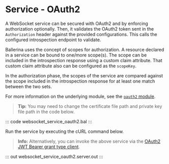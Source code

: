 # Service - OAuth2

A WebSocket service can be secured with OAuth2 and by enforcing authorization optionally. Then, it validates the OAuth2 token sent in the `Authorization` header against the provided configurations. This calls the configured introspection endpoint to validate.

Ballerina uses the concept of scopes for authorization. A resource declared in a service can be bound to one/more scope(s). The scope can be included in the introspection response using a custom claim attribute. That custom claim attribute also can be configured as the `scopeKey`.

In the authorization phase, the scopes of the service are compared against the scope included in the introspection response for at least one match between the two sets.

For more information on the underlying module, see the [`oauth2` module](https://lib.ballerina.io/ballerina/oauth2/latest/).

>**Tip:** You may need to change the certificate file path and private key file path in the code below.

::: code websocket_service_oauth2.bal :::

Run the service by executing the cURL command below.

>**Info:** Alternatively, you can invoke the above service via the [OAuth2 JWT Bearer grant type client](/learn/by-example/websocket-client-oauth2-jwt-bearer-grant-type).

::: out websocket_service_oauth2.server.out :::